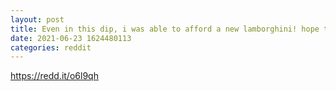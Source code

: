 ```yaml
--- 
layout: post 
title: Even in this dip, i was able to afford a new lamborghini! hope to buy another one soon when value rise up!. 
date: 2021-06-23 1624480113 
categories: reddit 
--- 
```

https://redd.it/o6l9qh